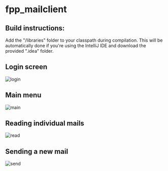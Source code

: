 # fpp_mailclient

## Build instructions:
  Add the "/libraries" folder to your classpath during compilation. 
  This will be automatically done if you're using the IntelliJ IDE and download the provided ".idea" folder.
  
 
## Login screen
![login](https://user-images.githubusercontent.com/29818337/213895280-b422ea24-a11a-4051-a32d-abac40d26851.png)

## Main menu
![main](https://user-images.githubusercontent.com/29818337/213895246-aaa821a5-efe8-4d3a-a6d7-a37f00b24048.png)

## Reading individual mails
![read](https://user-images.githubusercontent.com/29818337/213895250-a4c2c94d-bfee-4231-bd18-55444400b7d8.png)

## Sending a new mail
![send](https://user-images.githubusercontent.com/29818337/213895253-71de59e2-2707-4f03-b56d-e4f40b8e228e.png)

